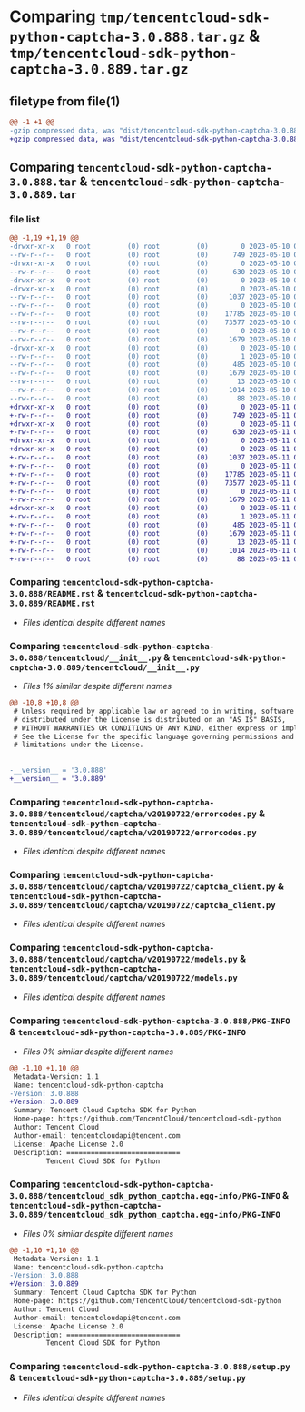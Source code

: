 # Comparing `tmp/tencentcloud-sdk-python-captcha-3.0.888.tar.gz` & `tmp/tencentcloud-sdk-python-captcha-3.0.889.tar.gz`

## filetype from file(1)

```diff
@@ -1 +1 @@
-gzip compressed data, was "dist/tencentcloud-sdk-python-captcha-3.0.888.tar", last modified: Wed May 10 01:51:32 2023, max compression
+gzip compressed data, was "dist/tencentcloud-sdk-python-captcha-3.0.889.tar", last modified: Thu May 11 02:23:45 2023, max compression
```

## Comparing `tencentcloud-sdk-python-captcha-3.0.888.tar` & `tencentcloud-sdk-python-captcha-3.0.889.tar`

### file list

```diff
@@ -1,19 +1,19 @@
-drwxr-xr-x   0 root         (0) root         (0)        0 2023-05-10 01:51:32.000000 tencentcloud-sdk-python-captcha-3.0.888/
--rw-r--r--   0 root         (0) root         (0)      749 2023-05-10 01:51:32.000000 tencentcloud-sdk-python-captcha-3.0.888/README.rst
-drwxr-xr-x   0 root         (0) root         (0)        0 2023-05-10 01:51:32.000000 tencentcloud-sdk-python-captcha-3.0.888/tencentcloud/
--rw-r--r--   0 root         (0) root         (0)      630 2023-05-10 01:51:32.000000 tencentcloud-sdk-python-captcha-3.0.888/tencentcloud/__init__.py
-drwxr-xr-x   0 root         (0) root         (0)        0 2023-05-10 01:51:32.000000 tencentcloud-sdk-python-captcha-3.0.888/tencentcloud/captcha/
-drwxr-xr-x   0 root         (0) root         (0)        0 2023-05-10 01:51:32.000000 tencentcloud-sdk-python-captcha-3.0.888/tencentcloud/captcha/v20190722/
--rw-r--r--   0 root         (0) root         (0)     1037 2023-05-10 01:51:32.000000 tencentcloud-sdk-python-captcha-3.0.888/tencentcloud/captcha/v20190722/errorcodes.py
--rw-r--r--   0 root         (0) root         (0)        0 2023-05-10 01:51:32.000000 tencentcloud-sdk-python-captcha-3.0.888/tencentcloud/captcha/v20190722/__init__.py
--rw-r--r--   0 root         (0) root         (0)    17785 2023-05-10 01:51:32.000000 tencentcloud-sdk-python-captcha-3.0.888/tencentcloud/captcha/v20190722/captcha_client.py
--rw-r--r--   0 root         (0) root         (0)    73577 2023-05-10 01:51:32.000000 tencentcloud-sdk-python-captcha-3.0.888/tencentcloud/captcha/v20190722/models.py
--rw-r--r--   0 root         (0) root         (0)        0 2023-05-10 01:51:32.000000 tencentcloud-sdk-python-captcha-3.0.888/tencentcloud/captcha/__init__.py
--rw-r--r--   0 root         (0) root         (0)     1679 2023-05-10 01:51:32.000000 tencentcloud-sdk-python-captcha-3.0.888/PKG-INFO
-drwxr-xr-x   0 root         (0) root         (0)        0 2023-05-10 01:51:32.000000 tencentcloud-sdk-python-captcha-3.0.888/tencentcloud_sdk_python_captcha.egg-info/
--rw-r--r--   0 root         (0) root         (0)        1 2023-05-10 01:51:32.000000 tencentcloud-sdk-python-captcha-3.0.888/tencentcloud_sdk_python_captcha.egg-info/dependency_links.txt
--rw-r--r--   0 root         (0) root         (0)      485 2023-05-10 01:51:32.000000 tencentcloud-sdk-python-captcha-3.0.888/tencentcloud_sdk_python_captcha.egg-info/SOURCES.txt
--rw-r--r--   0 root         (0) root         (0)     1679 2023-05-10 01:51:32.000000 tencentcloud-sdk-python-captcha-3.0.888/tencentcloud_sdk_python_captcha.egg-info/PKG-INFO
--rw-r--r--   0 root         (0) root         (0)       13 2023-05-10 01:51:32.000000 tencentcloud-sdk-python-captcha-3.0.888/tencentcloud_sdk_python_captcha.egg-info/top_level.txt
--rw-r--r--   0 root         (0) root         (0)     1014 2023-05-10 01:51:32.000000 tencentcloud-sdk-python-captcha-3.0.888/setup.py
--rw-r--r--   0 root         (0) root         (0)       88 2023-05-10 01:51:32.000000 tencentcloud-sdk-python-captcha-3.0.888/setup.cfg
+drwxr-xr-x   0 root         (0) root         (0)        0 2023-05-11 02:23:45.000000 tencentcloud-sdk-python-captcha-3.0.889/
+-rw-r--r--   0 root         (0) root         (0)      749 2023-05-11 02:23:45.000000 tencentcloud-sdk-python-captcha-3.0.889/README.rst
+drwxr-xr-x   0 root         (0) root         (0)        0 2023-05-11 02:23:45.000000 tencentcloud-sdk-python-captcha-3.0.889/tencentcloud/
+-rw-r--r--   0 root         (0) root         (0)      630 2023-05-11 02:23:45.000000 tencentcloud-sdk-python-captcha-3.0.889/tencentcloud/__init__.py
+drwxr-xr-x   0 root         (0) root         (0)        0 2023-05-11 02:23:45.000000 tencentcloud-sdk-python-captcha-3.0.889/tencentcloud/captcha/
+drwxr-xr-x   0 root         (0) root         (0)        0 2023-05-11 02:23:45.000000 tencentcloud-sdk-python-captcha-3.0.889/tencentcloud/captcha/v20190722/
+-rw-r--r--   0 root         (0) root         (0)     1037 2023-05-11 02:23:45.000000 tencentcloud-sdk-python-captcha-3.0.889/tencentcloud/captcha/v20190722/errorcodes.py
+-rw-r--r--   0 root         (0) root         (0)        0 2023-05-11 02:23:45.000000 tencentcloud-sdk-python-captcha-3.0.889/tencentcloud/captcha/v20190722/__init__.py
+-rw-r--r--   0 root         (0) root         (0)    17785 2023-05-11 02:23:45.000000 tencentcloud-sdk-python-captcha-3.0.889/tencentcloud/captcha/v20190722/captcha_client.py
+-rw-r--r--   0 root         (0) root         (0)    73577 2023-05-11 02:23:45.000000 tencentcloud-sdk-python-captcha-3.0.889/tencentcloud/captcha/v20190722/models.py
+-rw-r--r--   0 root         (0) root         (0)        0 2023-05-11 02:23:45.000000 tencentcloud-sdk-python-captcha-3.0.889/tencentcloud/captcha/__init__.py
+-rw-r--r--   0 root         (0) root         (0)     1679 2023-05-11 02:23:45.000000 tencentcloud-sdk-python-captcha-3.0.889/PKG-INFO
+drwxr-xr-x   0 root         (0) root         (0)        0 2023-05-11 02:23:45.000000 tencentcloud-sdk-python-captcha-3.0.889/tencentcloud_sdk_python_captcha.egg-info/
+-rw-r--r--   0 root         (0) root         (0)        1 2023-05-11 02:23:45.000000 tencentcloud-sdk-python-captcha-3.0.889/tencentcloud_sdk_python_captcha.egg-info/dependency_links.txt
+-rw-r--r--   0 root         (0) root         (0)      485 2023-05-11 02:23:45.000000 tencentcloud-sdk-python-captcha-3.0.889/tencentcloud_sdk_python_captcha.egg-info/SOURCES.txt
+-rw-r--r--   0 root         (0) root         (0)     1679 2023-05-11 02:23:45.000000 tencentcloud-sdk-python-captcha-3.0.889/tencentcloud_sdk_python_captcha.egg-info/PKG-INFO
+-rw-r--r--   0 root         (0) root         (0)       13 2023-05-11 02:23:45.000000 tencentcloud-sdk-python-captcha-3.0.889/tencentcloud_sdk_python_captcha.egg-info/top_level.txt
+-rw-r--r--   0 root         (0) root         (0)     1014 2023-05-11 02:23:45.000000 tencentcloud-sdk-python-captcha-3.0.889/setup.py
+-rw-r--r--   0 root         (0) root         (0)       88 2023-05-11 02:23:45.000000 tencentcloud-sdk-python-captcha-3.0.889/setup.cfg
```

### Comparing `tencentcloud-sdk-python-captcha-3.0.888/README.rst` & `tencentcloud-sdk-python-captcha-3.0.889/README.rst`

 * *Files identical despite different names*

### Comparing `tencentcloud-sdk-python-captcha-3.0.888/tencentcloud/__init__.py` & `tencentcloud-sdk-python-captcha-3.0.889/tencentcloud/__init__.py`

 * *Files 1% similar despite different names*

```diff
@@ -10,8 +10,8 @@
 # Unless required by applicable law or agreed to in writing, software
 # distributed under the License is distributed on an "AS IS" BASIS,
 # WITHOUT WARRANTIES OR CONDITIONS OF ANY KIND, either express or implied.
 # See the License for the specific language governing permissions and
 # limitations under the License.
 
 
-__version__ = '3.0.888'
+__version__ = '3.0.889'
```

### Comparing `tencentcloud-sdk-python-captcha-3.0.888/tencentcloud/captcha/v20190722/errorcodes.py` & `tencentcloud-sdk-python-captcha-3.0.889/tencentcloud/captcha/v20190722/errorcodes.py`

 * *Files identical despite different names*

### Comparing `tencentcloud-sdk-python-captcha-3.0.888/tencentcloud/captcha/v20190722/captcha_client.py` & `tencentcloud-sdk-python-captcha-3.0.889/tencentcloud/captcha/v20190722/captcha_client.py`

 * *Files identical despite different names*

### Comparing `tencentcloud-sdk-python-captcha-3.0.888/tencentcloud/captcha/v20190722/models.py` & `tencentcloud-sdk-python-captcha-3.0.889/tencentcloud/captcha/v20190722/models.py`

 * *Files identical despite different names*

### Comparing `tencentcloud-sdk-python-captcha-3.0.888/PKG-INFO` & `tencentcloud-sdk-python-captcha-3.0.889/PKG-INFO`

 * *Files 0% similar despite different names*

```diff
@@ -1,10 +1,10 @@
 Metadata-Version: 1.1
 Name: tencentcloud-sdk-python-captcha
-Version: 3.0.888
+Version: 3.0.889
 Summary: Tencent Cloud Captcha SDK for Python
 Home-page: https://github.com/TencentCloud/tencentcloud-sdk-python
 Author: Tencent Cloud
 Author-email: tencentcloudapi@tencent.com
 License: Apache License 2.0
 Description: ============================
         Tencent Cloud SDK for Python
```

### Comparing `tencentcloud-sdk-python-captcha-3.0.888/tencentcloud_sdk_python_captcha.egg-info/PKG-INFO` & `tencentcloud-sdk-python-captcha-3.0.889/tencentcloud_sdk_python_captcha.egg-info/PKG-INFO`

 * *Files 0% similar despite different names*

```diff
@@ -1,10 +1,10 @@
 Metadata-Version: 1.1
 Name: tencentcloud-sdk-python-captcha
-Version: 3.0.888
+Version: 3.0.889
 Summary: Tencent Cloud Captcha SDK for Python
 Home-page: https://github.com/TencentCloud/tencentcloud-sdk-python
 Author: Tencent Cloud
 Author-email: tencentcloudapi@tencent.com
 License: Apache License 2.0
 Description: ============================
         Tencent Cloud SDK for Python
```

### Comparing `tencentcloud-sdk-python-captcha-3.0.888/setup.py` & `tencentcloud-sdk-python-captcha-3.0.889/setup.py`

 * *Files identical despite different names*

